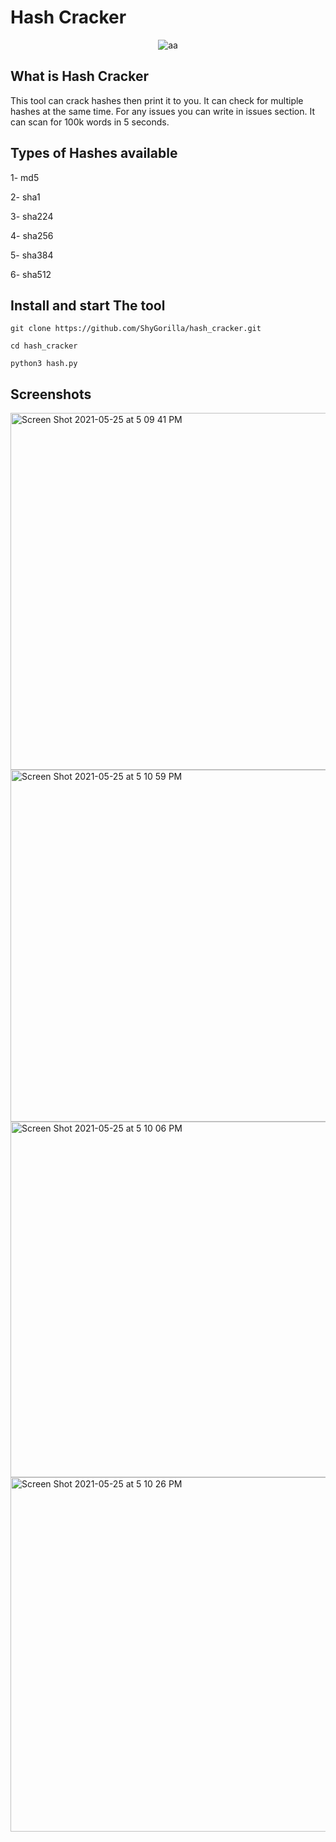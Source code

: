 # Hash Cracker

<p width="493" style="text-align:center;"><img src="https://user-images.githubusercontent.com/73632576/120908641-47a2df00-c67d-11eb-9b56-1c6268057f6f.png" alt="aa"></p>

## What is Hash Cracker
This tool can crack hashes then print it to you. It can check for multiple hashes at the same time. For any issues you can write in issues section. It can scan for 100k words in 5 seconds.

## Types of Hashes available
1- md5

2- sha1

3- sha224

4- sha256

5- sha384

6- sha512

## Install and start The tool 

`git clone https://github.com/ShyGorilla/hash_cracker.git`

`cd hash_cracker`

`python3 hash.py`

## Screenshots

<img width="571" alt="Screen Shot 2021-05-25 at 5 09 41 PM" src="https://user-images.githubusercontent.com/73632576/119505421-fdb52180-bd7d-11eb-8c9e-f99d65a4f651.png">

<img width="563" alt="Screen Shot 2021-05-25 at 5 10 59 PM" src="https://user-images.githubusercontent.com/73632576/119505632-348b3780-bd7e-11eb-8053-94ab3e6ec173.png">

<img width="569" alt="Screen Shot 2021-05-25 at 5 10 06 PM" src="https://user-images.githubusercontent.com/73632576/119505488-11608800-bd7e-11eb-86a5-e8f4e66bf649.png">

<img width="567" alt="Screen Shot 2021-05-25 at 5 10 26 PM" src="https://user-images.githubusercontent.com/73632576/119505514-18879600-bd7e-11eb-838d-426e8c785a11.png">
